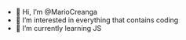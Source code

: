 - 👋 Hi, I’m @MarioCreanga
- 👀 I’m interested in everything that contains coding
- 🌱 I’m currently learning JS
<!---
MarioCreanga/MarioCreanga is a ✨ special ✨ repository because its `README.md` (this file) appears on your GitHub profile.
You can click the Preview link to take a look at your changes.
--->
